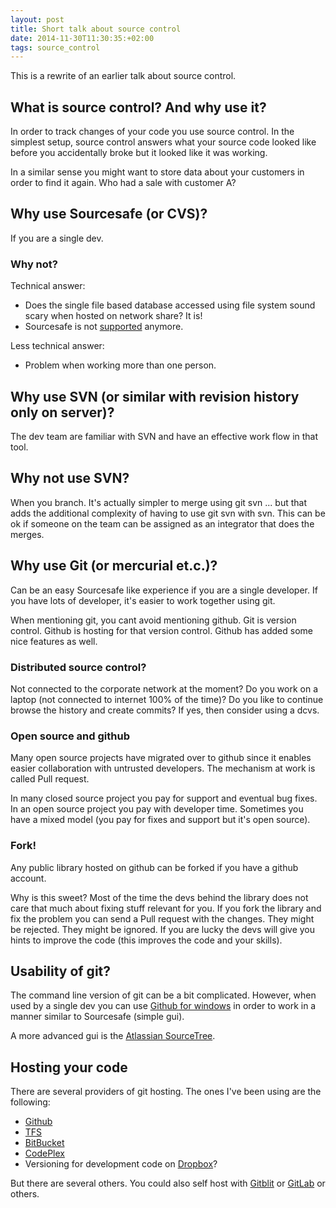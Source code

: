 ```yaml
---
layout: post
title: Short talk about source control
date: 2014-11-30T11:30:35:+02:00
tags: source_control
---
```


This is a rewrite of an earlier talk about source control.

## What is source control? And why use it?

In order to track changes of your code you use source control. In the simplest setup, source control answers what your source code looked like before you accidentally broke but it looked like it was working.

In a similar sense you might want to store data about your customers in order to find it again. Who had a sale with customer A?

## Why use Sourcesafe (or CVS)?

If you are a single dev.

### Why not?

Technical answer:

* Does the single file based database accessed using file system sound scary when hosted on network share? It is!
* Sourcesafe is not [supported](http://blogs.msdn.com/b/ukmsdn/archive/2011/01/04/end-of-support-for-visual-sourcesafe.aspx) anymore.

Less technical answer:

* Problem when working more than one person.

## Why use SVN (or similar with revision history only on server)?

The dev team are familiar with SVN and have an effective work flow in that tool.

## Why not use SVN?

When you branch. It's actually simpler to merge using git svn ... but that adds the additional complexity of having to use git svn with svn. This can be ok if someone on the team can be assigned as an integrator that does the merges.

## Why use Git (or mercurial et.c.)?

Can be an easy Sourcesafe like experience if you are a single developer. If you have lots of developer, it's easier to work together using git.

When mentioning git, you cant avoid mentioning github. Git is version control. Github is hosting for that version control. Github has added some nice features as well.

### Distributed source control?

Not connected to the corporate network at the moment? Do you work on a laptop (not connected to internet 100% of the time)? Do you like to continue browse the history and create commits? If yes, then consider using a dcvs.

### Open source and github

Many open source projects have migrated over to github since it enables easier collaboration with untrusted developers. The mechanism at work is called Pull request.

In many closed source project you pay for support and eventual bug fixes. In an open source project you pay with developer time. Sometimes you have a mixed model (you pay for fixes and support but it's open source).

### Fork!

Any public library hosted on github can be forked if you have a github account.

Why is this sweet? Most of the time the devs behind the library does not care that much about fixing stuff relevant for you. If you fork the library and fix the problem you can send a Pull request with the changes. They might be rejected. They might be ignored. If you are lucky the devs will give you hints to improve the code (this improves the code and your skills).

## Usability of git?

The command line version of git can be a bit complicated. However, when used by a single dev you can use [Github for windows](http://windows.github.com/) in order to work in a manner similar to Sourcesafe (simple gui).

A more advanced gui is the [Atlassian SourceTree](http://www.sourcetreeapp.com/).

## Hosting your code

There are several providers of git hosting. The ones I've been using are the following:

* [Github](https://github.com/)
* [TFS](http://blogs.msdn.com/b/mvpawardprogram/archive/2013/11/13/git-for-tfs-2013.aspx)
* [BitBucket](https://bitbucket.org)
* [CodePlex](https://www.codeplex.com/)
* Versioning for development code on [Dropbox](http://stackoverflow.com/questions/1960799/using-git-and-dropbox-together-effectively)?

But there are several others. You could also self host with [Gitblit](http://gitblit.com/) or [GitLab](https://about.gitlab.com/) or others.


